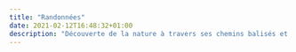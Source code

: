 ```yaml
---
title: "Randonnées"
date: 2021-02-12T16:48:32+01:00
description: "Découverte de la nature à travers ses chemins balisés et ses paysages à couper le souffle."
---
```

